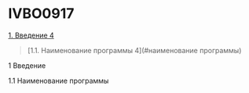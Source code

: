 # IVBO0917

[1. Введение	4](#введение)

>   [1.1. Наименование программы	4](#наименование программы)

<a name="введение"></a>
1 Введение

<a name="наименование программы"></a>
1.1 Наименование программы
